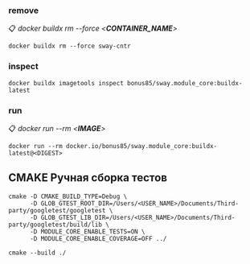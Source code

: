 ### remove

📋 *docker buildx rm --force <__CONTAINER_NAME__>*

```console
docker buildx rm --force sway-cntr
```

### inspect

```console
docker buildx imagetools inspect bonus85/sway.module_core:buildx-latest
```

### run

📋 *docker run --rm <__IMAGE__>*

```console
docker run --rm docker.io/bonus85/sway.module_core:buildx-latest@<DIGEST>
```

##  CMAKE Ручная сборка тестов

```console
cmake -D CMAKE_BUILD_TYPE=Debug \
      -D GLOB_GTEST_ROOT_DIR=/Users/<USER_NAME>/Documents/Third-party/googletest/googletest \
      -D GLOB_GTEST_LIB_DIR=/Users/<USER_NAME>/Documents/Third-party/googletest/build/lib \
      -D MODULE_CORE_ENABLE_TESTS=ON \
      -D MODULE_CORE_ENABLE_COVERAGE=OFF ../

cmake --build ./
```
